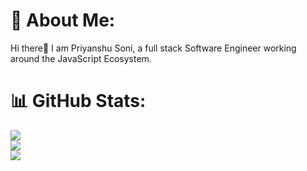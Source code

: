 # 💫 About Me:
Hi there👋
I am Priyanshu Soni, a full stack Software Engineer working around the JavaScript Ecosystem.

# 📊 GitHub Stats:
![](https://github-readme-stats.vercel.app/api?username=priyanshuxdev&theme=material-palenight&hide_border=false&include_all_commits=true&count_private=true)<br/>
![](https://github-readme-streak-stats.herokuapp.com/?user=priyanshuxdev&theme=material-palenight&hide_border=false)<br/>
![](https://github-readme-stats.vercel.app/api/top-langs/?username=priyanshuxdev&theme=material-palenight&hide_border=false&include_all_commits=true&count_private=true&layout=compact)

<!-- Proudly created with GPRM ( https://gprm.itsvg.in ) -->
